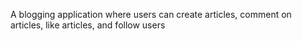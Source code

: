 A blogging application where users can create articles, comment on articles, like articles, and follow users
